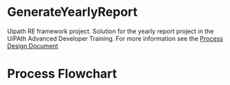 # GenerateYearlyReport
Uipath RE framework project. Solution for the yearly report project in the UiPAth Advanced Developer Training.
For more information see the [Process Design Document](https://github.com/ugokcesu/GenerateYearlyReport/blob/5ba535d954ae8401f3c47e14a6750e304b412b0e/Documentation/Generate%20Yearly%20Report%20-%20Process%20Design%20Document.pdf.pdf)

# Process Flowchart
